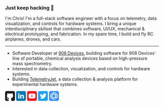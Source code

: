### Just keep hacking :hammer:

I'm Chris! I'm a full-stack software engineer with a focus on telemetry, data visualization, and controls for hardware systems. I bring a unique interdisciplinary skillset that combines software, UI/UX, mechanical & electrical prototyping, and fabrication. In my spare time, I build and fly RC airplanes, drones, and cars.

--- 
- Software Developer at [908 Devices](https://908devices.com/), building software for 908 Devices' line of portable, chemical analysis devices based on high-pressure mass spectrometry.
- Interested in data collection, visualization, and controls for hardware systems.
- Building [TelemetryJet](https://www.telemetryjet.com/), a data collection & analysis platform for experimental hardware systems.

[![Github](/icons/github.png)](https://github.com/chrisdalke)
[![Github](/icons/linkedin.png)](https://www.linkedin.com/in/chrisdalke)
[![Github](/icons/youtube.png)](https://www.youtube.com/channel/UCli_414nxoBYXDMmYaCHiQg)
[![Github](/icons/twitter.png)](https://twitter.com/chris_dalke)
[![Github](/icons/email.png)](mailto:chrisdalke@gmail.com)